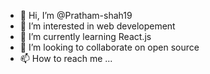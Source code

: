- 👋 Hi, I’m @Pratham-shah19
- 👀 I’m interested in web developement
- 🌱 I’m currently learning React.js
- 💞️ I’m looking to collaborate on open source 
- 📫 How to reach me ...

<!---
Pratham-shah19/Pratham-shah19 is a ✨ special ✨ repository because its `README.md` (this file) appears on your GitHub profile.
You can click the Preview link to take a look at your changes.
--->
